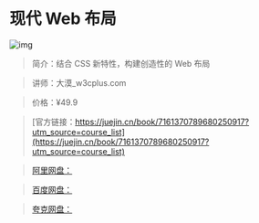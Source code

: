 # 现代 Web 布局

![img](../../assets/29d4c1babec542ae8b14b4711946b5ac~tplv-k3u1fbpfcp-no-mark:280:280:200:280.png)

> 简介：结合 CSS 新特性，构建创造性的 Web 布局

> 讲师：大漠_w3cplus.com

> 价格：¥49.9

> [官方链接：https://juejin.cn/book/7161370789680250917?utm_source=course_list](https://juejin.cn/book/7161370789680250917?utm_source=course_list)

> [阿里网盘：]()

> [百度网盘：]()

> [夸克网盘：]()
